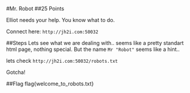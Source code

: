 #Mr. Robot
##25 Points

Elliot needs your help. You know what to do.

Connect here: `http://jh2i.com:50032`

##Steps
Lets see what we are dealing with.. seems like a pretty standart html page, nothing special.
But the name `Mr "Robot"` seems like a hint.. 

lets check `http://jh2i.com:50032/robots.txt`

Gotcha!

##Flag
flag{welcome_to_robots.txt}